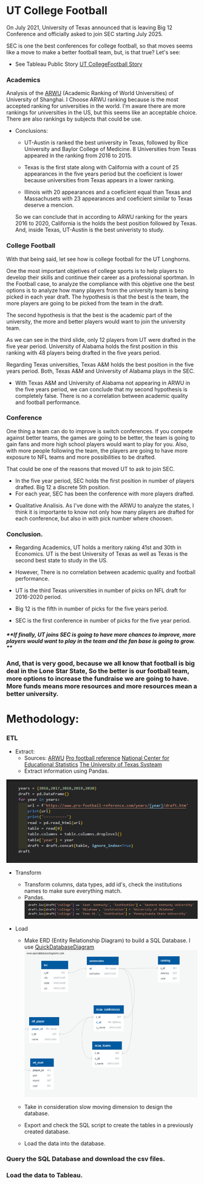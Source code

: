 # UT College Football

On July 2021, University of Texas announced that is leaving Big 12 Conference and officially asked to join SEC starting July 2025.

SEC is one the best conferences for college football, so that moves seems like a move to make a better football team, but, is that true? Let's see:

* See Tableau Public Story [UT CollegeFootball Story](https://public.tableau.com/app/profile/luis.ruiz.lopez/viz/UTCollegeFootballStory/Presentation?publish=yes)

### Academics

Analysis of the [ARWU](http://archive.shanghairanking.com/ARWU2020.html) (Academic Ranking of World Universities) of University of Shanghai.
I Choose ARWU ranking because is the most accepted ranking for universities in the world. I'm aware there are more rankings for universities in the US, but this seems like an acceptable choice. There are also rankings by subjects that could be use.

* Conclusions: 

    - UT-Austin is ranked the best university in Texas, followed by Rice University and Baylor College of Medicine. 8 Universities from Texas appeared in the ranking from 2016 to 2015.

    - Texas is the first state along with California with a count of 25 appearances in the five years period but the coeficient is lower because universities from Texas appears in a lower ranking. 

    - Illinois with 20 appearances and a coeficient equal than Texas and Massachusets with 23 appearances and coeficient similar to Texas deserve a mencion. 

    So we can conclude that in according to ARWU ranking for the years 2016 to 2020, California is the holds the best position followed by Texas. And, inside Texas, UT-Austin is the best univeristy to study.

### College Football

With that being said, let see how is college football for the UT Longhorns. 

One the most important objetives of college sports is to help players to develop their skills and continue their career as a professional sportman. In the Football case, to analyze the compliance with this objetive one the best options is to analyze how many players from the university team is being picked in each year draft. The hypothesis is that the best is the team, the more players are going to be picked from the team in the draft. 

The second hypothesis is that the best is the academic part of the university, the more and better players would want to join the university team. 

As we can see in the third slide, only 12 players from UT were drafted in the five year period. University of Alabama holds the first position in this ranking with 48 players being drafted in the five years period. 

Regarding Texas universities, Texas A&M holds the best position in the five years period. Both, Texas A&M and University of Alabama plays in the SEC. 

 - With Texas A&M and University of Alabama not appearing in ARWU in the five years period, we can conclude that my second hypothesis is completely false. There is no a correlation between academic quality and football performance. 

### Conference

One thing a team can do to improve is switch conferences. If you compete against better teams, the games are going to be better, the team is going to gain fans and more high school players would want to play for you. Also, with more people following the team, the players are going to have more exposure to NFL teams and more possibilities to be drafted. 

That could be one of the reasons that moved UT to ask to join SEC. 

- In the five year period, SEC holds the first position in number of players drafted. Big 12 a discrete 5th position.
- For each year, SEC has been the conference with more players drafted.

* Qualitative Analisis. As I've done with the ARWU to analyze the states, I think it is importante to know not only how many players are drafted for each conference, but also in with pick number where choosen. 

### Conclusion.

- Regarding Academics, UT holds a meritory raking 41st and 30th in Economics. UT is the best University of Texas as well as Texas is the second best state to study in the US.

- However, There is no correlation between academic quality and football performance. 

- UT is the third Texas universities in number of picks on NFL draft for 2016-2020 period.

- Big 12 is the fifth in number of picks for the five years period.

- SEC is the first conference in number of picks for the five year period.

##### **If finally, UT joins SEC is going to have more chances to improve, more players would want to play in the team and the fan base is going to grow. **

### And, that is very good, because we all know that football is big deal in the Lone Star State, So the better is our football team, more options to increase the fundraise we are going to have. More funds means more resources and more resources mean a better university.  



# Methodology:

### ETL
* Extract:
    - Sources:
    [ARWU](http://archive.shanghairanking.com/ARWU2020.html)
    [Pro football reference](https://www.pro-football-reference.com/years/2020/draft.htm)
    [National Center for Educational Statistics](https://nces.ed.gov/datatools/index.asp?DataToolSectionID=1)
    [The University of Texas Systeam](https://data.utsystem.edu/)
    - Extract information using Pandas.

![Extract](img/extract_draft_data.PNG)


* Transform

    - Transform columns, data types, add id's, check the institutions names to make sure everything match. 
    - Pandas.
![Names](img/names_match.PNG)

* Load

    - Make ERD (Entity Relationship Diagram) to build a SQL Database. I use [QuickDatabaseDiagram](https://www.quickdatabasediagrams.com/)
![ERD](img/ERD_UT.png) 

    - Take in consideration slow moving dimension to design the database.

    - Export and check the SQL script to create the tables in a previously created database. 
    - Load the data into the database. 

### Query the SQL Database and download the csv files.

### Load the data to Tableau.